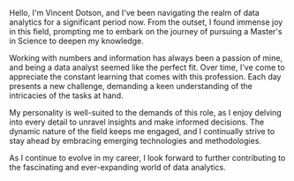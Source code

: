 Hello, I'm Vincent Dotson, and I've been navigating the realm of data analytics for a significant period now. From the outset, I found immense joy in this field, prompting me to embark on the journey of pursuing a Master's in Science to deepen my knowledge.

Working with numbers and information has always been a passion of mine, and being a data analyst seemed like the perfect fit. Over time, I've come to appreciate the constant learning that comes with this profession. Each day presents a new challenge, demanding a keen understanding of the intricacies of the tasks at hand.

My personality is well-suited to the demands of this role, as I enjoy delving into every detail to unravel insights and make informed decisions. The dynamic nature of the field keeps me engaged, and I continually strive to stay ahead by embracing emerging technologies and methodologies.

As I continue to evolve in my career, I look forward to further contributing to the fascinating and ever-expanding world of data analytics.
